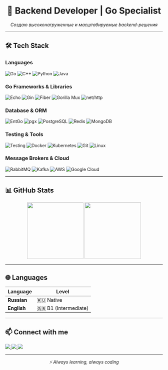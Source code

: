 <h1 align="center">🚀 Backend Developer | Go Specialist</h1>

<p align="center">
  <i>Создаю высоконагруженные и масштабируемые backend-решения</i>
</p>

---

## 🛠 Tech Stack

### **Languages**
![Go](https://img.shields.io/badge/Go-00ADD8?logo=go&logoColor=white)
![C++](https://img.shields.io/badge/C++-00599C?logo=c%2B%2B&logoColor=white)
![Python](https://img.shields.io/badge/Python-3776AB?logo=python&logoColor=white)
![Java](https://img.shields.io/badge/Java-ED8B00?logo=java&logoColor=white)

### **Go Frameworks & Libraries**
![Echo](https://img.shields.io/badge/Echo-00ADD8?logo=go&logoColor=white)
![Gin](https://img.shields.io/badge/Gin-00ADD8?logo=go&logoColor=white)
![Fiber](https://img.shields.io/badge/Fiber-00ADD8?logo=go&logoColor=white)
![Gorilla Mux](https://img.shields.io/badge/Gorilla_Mux-00ADD8?logo=go&logoColor=white)
![net/http](https://img.shields.io/badge/net/http-00ADD8?logo=go&logoColor=white)

### **Database & ORM**
![EntGo](https://img.shields.io/badge/EntGo-00ADD8?logo=go&logoColor=white)
![pgx](https://img.shields.io/badge/pgx-336791?logo=postgresql&logoColor=white)
![PostgreSQL](https://img.shields.io/badge/PostgreSQL-336791?logo=postgresql&logoColor=white)
![Redis](https://img.shields.io/badge/Redis-DC382D?logo=redis&logoColor=white)
![MongoDB](https://img.shields.io/badge/MongoDB-47A248?logo=mongodb&logoColor=white)

### **Testing & Tools**
![Testing](https://img.shields.io/badge/Go_Testing-00ADD8?logo=go&logoColor=white)
![Docker](https://img.shields.io/badge/Docker-2496ED?logo=docker&logoColor=white)
![Kubernetes](https://img.shields.io/badge/Kubernetes-326CE5?logo=kubernetes&logoColor=white)
![Git](https://img.shields.io/badge/Git-F05032?logo=git&logoColor=white)
![Linux](https://img.shields.io/badge/Linux-FCC624?logo=linux&logoColor=black)

### **Message Brokers & Cloud**
![RabbitMQ](https://img.shields.io/badge/RabbitMQ-FF6600?logo=rabbitmq&logoColor=white)
![Kafka](https://img.shields.io/badge/Kafka-231F20?logo=apachekafka&logoColor=white)
![AWS](https://img.shields.io/badge/AWS-232F3E?logo=amazonaws&logoColor=white)
![Google Cloud](https://img.shields.io/badge/Google_Cloud-4285F4?logo=googlecloud&logoColor=white)

---

## 📊 GitHub Stats

<p align="center">
  <img height="180em" src="https://github-readme-stats.vercel.app/api?username=YOUR_USERNAME&show_icons=true&theme=radical&hide_border=true" />
  <img height="180em" src="https://github-readme-stats.vercel.app/api/top-langs/?username=YOUR_USERNAME&layout=compact&theme=radical&hide_border=true" />
</p>

---

## 🌐 Languages

| Language       | Level        |
|----------------|--------------|
| **Russian**    | 🇷🇺 Native    |
| **English**    | 🇬🇧 B1 (Intermediate) |

---

## 📫 Connect with me

<p align="left">
  <a href="https://t.me/your_telegram">
    <img src="https://img.shields.io/badge/Telegram-2CA5E0?logo=telegram&logoColor=white" />
  </a>
  <a href="mailto:your.email@gmail.com">
    <img src="https://img.shields.io/badge/Gmail-D14836?logo=gmail&logoColor=white" />
  </a>
  <a href="https://linkedin.com/in/your-profile">
    <img src="https://img.shields.io/badge/LinkedIn-0077B5?logo=linkedin&logoColor=white" />
  </a>
</p>

---

<p align="center">
  <i>⚡ Always learning, always coding</i>
</p>
